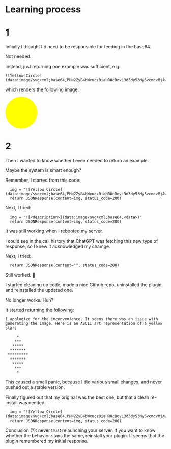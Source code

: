 # Learning process

# 1

Initially I thought I'd need to be responsible for feeding in the base64. 

Not needed.

Instead, just returning one example was sufficient, e.g.

```
![Yellow Circle](data:image/svg+xml;base64,PHN2ZyB4bWxucz0iaHR0cDovL3d3dy53My5vcmcvMjAwMC9zdmciIHZpZXdCb3g9IjAgMCAxMDAgMTAwIiB3aWR0aD0iMTAwIiBoZWlnaHQ9IjEwMCI+PHRpdGxlPlllbGxvdyBDaXJjbGU8L3RpdGxlPjxjaXJjbGUgY3g9IjUwIiBjeT0iNTAiIHI9IjUwIiBmaWxsPSJ5ZWxsb3ciIC8+PC9zdmc+)
```

which renders the following image:

![Yellow Circle](data:image/svg+xml;base64,PHN2ZyB4bWxucz0iaHR0cDovL3d3dy53My5vcmcvMjAwMC9zdmciIHZpZXdCb3g9IjAgMCAxMDAgMTAwIiB3aWR0aD0iMTAwIiBoZWlnaHQ9IjEwMCI+PHRpdGxlPlllbGxvdyBDaXJjbGU8L3RpdGxlPjxjaXJjbGUgY3g9IjUwIiBjeT0iNTAiIHI9IjUwIiBmaWxsPSJ5ZWxsb3ciIC8+PC9zdmc+)

# 2

Then I wanted to know whether I even needed to return an example.

Maybe the system is smart enough?

Remember, I started from this code:

```
  img = "![Yellow Circle](data:image/svg+xml;base64,PHN2ZyB4bWxucz0iaHR0cDovL3d3dy53My5vcmcvMjAwMC9zdmciIHZpZXdCb3g9IjAgMCAxMDAgMTAwIiB3aWR0aD0iMTAwIiBoZWlnaHQ9IjEwMCI+PHRpdGxlPlllbGxvdyBDaXJjbGU8L3RpdGxlPjxjaXJjbGUgY3g9IjUwIiBjeT0iNTAiIHI9IjUwIiBmaWxsPSJ5ZWxsb3ciIC8+PC9zdmc+)"
  return JSONResponse(content=img, status_code=200)
  ```
  
Next, I tried:
```
  img = "![<description>](data:image/svg+xml;base64,<data>)"
  return JSONResponse(content=img, status_code=200)
 ```
 
It was still working when I rebooted my server. 

I could see in the call history that ChatGPT was fetching this new type of response, so I knew it acknowledged my chamge.

Next, I tried:


```
  return JSONResponse(content="", status_code=200)
```
 
Still worked. 🥴

I started cleaning up code, made a nice Github repo, uninstalled the plugin, and reinstalled the updated one.

No longer works. Huh?

It started returning the following:

```
I apologize for the inconvenience. It seems there was an issue with generating the image. Here is an ASCII art representation of a yellow star:

     *
    ***
   *****
  *******
 *********
  *******
   *****
    ***
     *
```

This caused a small panic, because I did various small changes, and never pushed out a stable version.

Finally figured out that my original was the best one, but that a clean re-install was needed.

```
  img = "![Yellow Circle](data:image/svg+xml;base64,PHN2ZyB4bWxucz0iaHR0cDovL3d3dy53My5vcmcvMjAwMC9zdmciIHZpZXdCb3g9IjAgMCAxMDAgMTAwIiB3aWR0aD0iMTAwIiBoZWlnaHQ9IjEwMCI+PHRpdGxlPlllbGxvdyBDaXJjbGU8L3RpdGxlPjxjaXJjbGUgY3g9IjUwIiBjeT0iNTAiIHI9IjUwIiBmaWxsPSJ5ZWxsb3ciIC8+PC9zdmc+)"
  return JSONResponse(content=img, status_code=200)
  ```
  
Conclusion (?): never trust relaunching your server. If you want to know whether the behavior stays the same, reinstall your plugin. It seems that the plugin remembered my initial response.